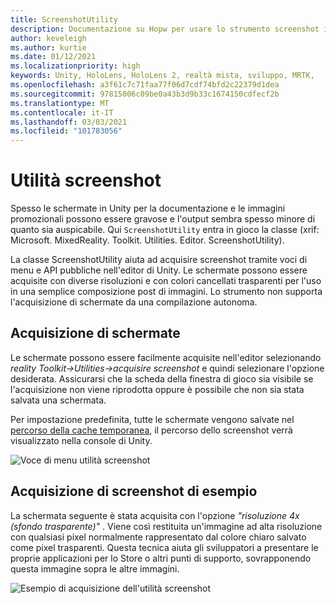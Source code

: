 ```yaml
---
title: ScreenshotUtility
description: Documentazione su Hopw per usare lo strumento screenshot in MRTK
author: keveleigh
ms.author: kurtie
ms.date: 01/12/2021
ms.localizationpriority: high
keywords: Unity, HoloLens, HoloLens 2, realtà mista, sviluppo, MRTK,
ms.openlocfilehash: a3f61c7c71faa77f06d7cdf74bfd2c22379d1dea
ms.sourcegitcommit: 97815006c09be0a43b3d9b33c1674150cdfecf2b
ms.translationtype: MT
ms.contentlocale: it-IT
ms.lasthandoff: 03/03/2021
ms.locfileid: "101783056"
---
```

# <a name="screenshot-utility"></a>Utilità screenshot

Spesso le schermate in Unity per la documentazione e le immagini promozionali possono essere gravose e l'output sembra spesso minore di quanto sia auspicabile. Qui `ScreenshotUtility` entra in gioco la classe (xrif: Microsoft. MixedReality. Toolkit. Utilities. Editor. ScreenshotUtility).

La classe ScreenshotUtility aiuta ad acquisire screenshot tramite voci di menu e API pubbliche nell'editor di Unity. Le schermate possono essere acquisite con diverse risoluzioni e con colori cancellati trasparenti per l'uso in una semplice composizione post di immagini. Lo strumento non supporta l'acquisizione di schermate da una compilazione autonoma.

## <a name="taking-screenshots"></a>Acquisizione di schermate

Le schermate possono essere facilmente acquisite nell'editor selezionando *reality Toolkit->Utilities->acquisire screenshot* e quindi selezionare l'opzione desiderata. Assicurarsi che la scheda della finestra di gioco sia visibile se l'acquisizione non viene riprodotta oppure è possibile che non sia stata salvata una schermata.

Per impostazione predefinita, tutte le schermate vengono salvate nel [percorso della cache temporanea](https://docs.unity3d.com/ScriptReference/Application-temporaryCachePath.html), il percorso dello screenshot verrà visualizzato nella console di Unity.

![Voce di menu utilità screenshot](../Images/ScreenshotUtility/MRTK_ScreenshotUtility_Menu_Item.png)

## <a name="example-screenshot-capture"></a>Acquisizione di screenshot di esempio

La schermata seguente è stata acquisita con l'opzione *"risoluzione 4x (sfondo trasparente)"* . Viene così restituita un'immagine ad alta risoluzione con qualsiasi pixel normalmente rappresentato dal colore chiaro salvato come pixel trasparenti. Questa tecnica aiuta gli sviluppatori a presentare le proprie applicazioni per lo Store o altri punti di supporto, sovrapponendo questa immagine sopra le altre immagini.

![Esempio di acquisizione dell'utilità screenshot](../Images/ScreenshotUtility/MRTK_ScreenshotUtility_Example_Capture.png)
